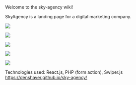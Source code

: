Welcome to the sky-agency wiki!

SkyAgency is a landing page for a digital marketing company.

![](https://i.imgur.com/a8CIF9a.png)

![](https://i.imgur.com/TrzIaYV.png)

![](https://i.imgur.com/3FaPj5E.png)

![](https://i.imgur.com/5UEfnVH.png)

![](https://i.imgur.com/r2l3gTw.png)

Technologies used: React.js, PHP (form action), Swiper.js
https://denshaver.github.io/sky-agency/ 
